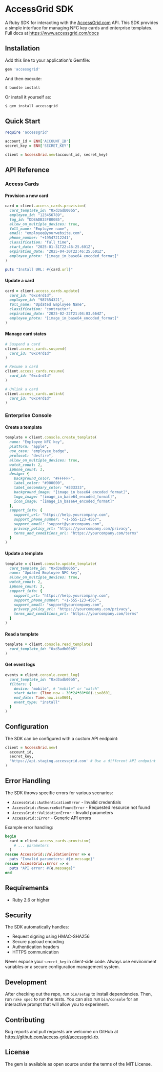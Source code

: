 # AccessGrid SDK

A Ruby SDK for interacting with the [AccessGrid.com](https://www.accessgrid.com) API. This SDK provides a simple interface for managing NFC key cards and enterprise templates. Full docs at https://www.accessgrid.com/docs

## Installation

Add this line to your application's Gemfile:

```ruby
gem 'accessgrid'
```

And then execute:

```bash
$ bundle install
```

Or install it yourself as:

```bash
$ gem install accessgrid
```

## Quick Start

```ruby
require 'accessgrid'

account_id = ENV['ACCOUNT_ID']
secret_key = ENV['SECRET_KEY']

client = AccessGrid.new(account_id, secret_key)
```

## API Reference

### Access Cards

#### Provision a new card

```ruby
card = client.access_cards.provision(
  card_template_id: "0xd3adb00b5",
  employee_id: "123456789",
  tag_id: "DDEADB33FB00B5",
  allow_on_multiple_devices: true,
  full_name: "Employee name",
  email: "employee@yourwebsite.com",
  phone_number: "+19547212241",
  classification: "full_time",
  start_date: "2025-01-31T22:46:25.601Z",
  expiration_date: "2025-04-30T22:46:25.601Z",
  employee_photo: "[image_in_base64_encoded_format]"
)

puts "Install URL: #{card.url}"
```

#### Update a card

```ruby
card = client.access_cards.update(
  card_id: "0xc4rd1d",
  employee_id: "987654321",
  full_name: "Updated Employee Name",
  classification: "contractor",
  expiration_date: "2025-02-22T21:04:03.664Z",
  employee_photo: "[image_in_base64_encoded_format]"
)
```

#### Manage card states

```ruby
# Suspend a card
client.access_cards.suspend(
  card_id: "0xc4rd1d"
)

# Resume a card
client.access_cards.resume(
  card_id: "0xc4rd1d"
)

# Unlink a card
client.access_cards.unlink(
  card_id: "0xc4rd1d"
)
```

### Enterprise Console

#### Create a template

```ruby
template = client.console.create_template(
  name: "Employee NFC key",
  platform: "apple",
  use_case: "employee_badge",
  protocol: "desfire",
  allow_on_multiple_devices: true,
  watch_count: 2,
  iphone_count: 3,
  design: {
    background_color: "#FFFFFF",
    label_color: "#000000",
    label_secondary_color: "#333333",
    background_image: "[image_in_base64_encoded_format]",
    logo_image: "[image_in_base64_encoded_format]",
    icon_image: "[image_in_base64_encoded_format]"
  },
  support_info: {
    support_url: "https://help.yourcompany.com",
    support_phone_number: "+1-555-123-4567",
    support_email: "support@yourcompany.com",
    privacy_policy_url: "https://yourcompany.com/privacy",
    terms_and_conditions_url: "https://yourcompany.com/terms"
  }
)
```

#### Update a template

```ruby
template = client.console.update_template(
  card_template_id: "0xd3adb00b5",
  name: "Updated Employee NFC key",
  allow_on_multiple_devices: true,
  watch_count: 2,
  iphone_count: 3,
  support_info: {
    support_url: "https://help.yourcompany.com",
    support_phone_number: "+1-555-123-4567",
    support_email: "support@yourcompany.com",
    privacy_policy_url: "https://yourcompany.com/privacy",
    terms_and_conditions_url: "https://yourcompany.com/terms"
  }
)
```

#### Read a template

```ruby
template = client.console.read_template(
  card_template_id: "0xd3adb00b5"
)
```

#### Get event logs

```ruby
events = client.console.event_log(
  card_template_id: "0xd3adb00b5",
  filters: {
    device: "mobile", # "mobile" or "watch"
    start_date: (Time.now - 30*24*60*60).iso8601,
    end_date: Time.now.iso8601,
    event_type: "install"
  }
)
```

## Configuration

The SDK can be configured with a custom API endpoint:

```ruby
client = AccessGrid.new(
  account_id, 
  secret_key, 
  'https://api.staging.accessgrid.com' # Use a different API endpoint
)
```

## Error Handling

The SDK throws specific errors for various scenarios:
- `AccessGrid::AuthenticationError` - Invalid credentials
- `AccessGrid::ResourceNotFoundError` - Requested resource not found
- `AccessGrid::ValidationError` - Invalid parameters
- `AccessGrid::Error` - Generic API errors

Example error handling:

```ruby
begin
  card = client.access_cards.provision(
    # ... parameters
  )
rescue AccessGrid::ValidationError => e
  puts "Invalid parameters: #{e.message}"
rescue AccessGrid::Error => e
  puts "API error: #{e.message}"
end
```

## Requirements

- Ruby 2.6 or higher

## Security

The SDK automatically handles:
- Request signing using HMAC-SHA256
- Secure payload encoding
- Authentication headers
- HTTPS communication

Never expose your `secret_key` in client-side code. Always use environment variables or a secure configuration management system.

## Development

After checking out the repo, run `bin/setup` to install dependencies. Then, run `rake spec` to run the tests. You can also run `bin/console` for an interactive prompt that will allow you to experiment.

## Contributing

Bug reports and pull requests are welcome on GitHub at https://github.com/access-grid/accessgrid-rb.

## License

The gem is available as open source under the terms of the MIT License.